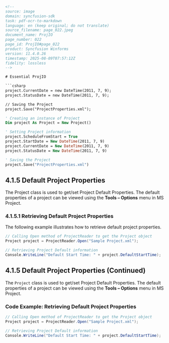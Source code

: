 ```html
<!-- 
source: image
domain: syncfusion-sdk
task: pdf-ocr-to-markdown
language: en (keep original; do not translate)
source_filename: page_022.jpeg
document_name: ProjIO
page_number: 022
page_id: ProjIO#page_022
product: Syncfusion Winforms
version: 11.4.0.26
timestamp: 2025-08-09T07:57:12Z
fidelity: lossless
-->

# Essential ProjIO

```csharp
project.CurrentDate = new DateTime(2011, 7, 9);
project.StatusDate = new DateTime(2011, 7, 9);

// Saving the Project
project.Save("ProjectProperties.xml");
```

```vb
' Creating an instance of Project
Dim project As Project = New Project()

' Setting Project information
project.ScheduleFromStart = True
project.StartDate = New DateTime(2011, 7, 9)
project.CurrentDate = New DateTime(2011, 7, 9)
project.StatusDate = New DateTime(2011, 7, 9)

' Saving the Project
project.Save("ProjectProperties.xml")
```

## 4.1.5 Default Project Properties

The Project class is used to get/set Project Default Properties. The default properties of a project can be viewed using the **Tools – Options** menu in MS Project.

### 4.1.5.1 Retrieving Default Project Properties

The following example illustrates how to retrieve default project properties.

```csharp
// Calling Open method of ProjectReader to get the Project object
Project project = ProjectReader.Open("Sample Project.xml");

// Retrieving Project Default information
Console.WriteLine("Default Start Time: " + project.DefaultStartTime);
```

## 4.1.5 Default Project Properties (Continued)

The `Project` class is used to get/set Project Default Properties. The default properties of a project can be viewed using the **Tools – Options** menu in MS Project.

### Code Example: Retrieving Default Project Properties

```csharp
// Calling Open method of ProjectReader to get the Project object
Project project = ProjectReader.Open("Sample Project.xml");

// Retrieving Project Default information
Console.WriteLine("Default Start Time: " + project.DefaultStartTime);
```

<!-- tags: [prodjio, project properties, retrieval, default properties, user guide, winforms] keywords: [project class, default start time, retrieving properties, tools options menu, project default properties, sample project, project reader] -->
```